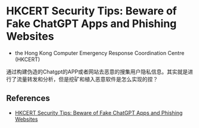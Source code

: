 # HKCERT Security Tips: Beware of Fake ChatGPT Apps and Phishing Websites

- the Hong Kong Computer Emergency Response Coordination Centre (HKCERT)

通过构建伪造的Chatgpt的APP或者网站去恶意的搜集用户隐私信息。其实就是进行了流量转发和分析，但是挖矿和植入恶意软件是怎么实现的捏？

## References

- [HKCERT Security Tips: Beware of Fake ChatGPT Apps and Phishing Websites](https://www.hkcert.org/blog/hkcert-security-tips-beware-of-fake-chatgpt-apps-and-phishing-websites)
